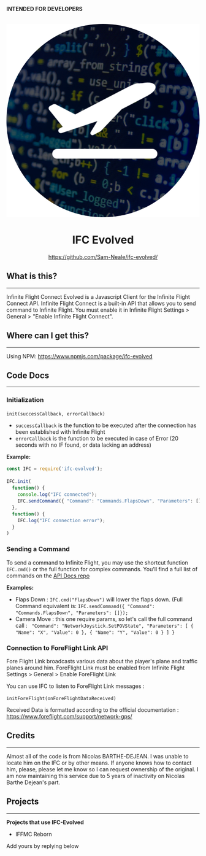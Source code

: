**INTENDED FOR DEVELOPERS**<br><br>

<div align="center">

![Logo|300x300, 50%](https://github.com/Sam-Neale/ifc-evolved/raw/main/media/images/ifcEvolved720.png)
<h1>IFC Evolved</h1>
<a href="https://github.com/Sam-Neale/ifc-evolved">https://github.com/Sam-Neale/ifc-evolved/</a>
</div>

<h2>What is this?</h2>
<hr>
Infinite Flight Connect Evolved is a Javascript Client for the Infinite Flight Connect API. Infinite Flight Connect is a built-in API that allows you to send command to Infinite Flight. You must enable it in Infinite Flight Settings > General > "Enable Infinite Flight Connect".

<h2>Where can I get this?</h2>
<hr>

Using NPM: https://www.npmjs.com/package/ifc-evolved
<h2>Code Docs</h2>
<hr>
<h3>Initialization</h3>

`init(successCallback, errorCallback)`

* `successCallback` is the function to be executed after the connection has been established with Infinite Flight
* `errorCallback` is the function to be executed in case of Error (20 seconds with no IF found, or data lacking an address)

**Example:** 

```js
const IFC = require('ifc-evolved');

IFC.init(
  function() {
    console.log("IFC connected");
    IFC.sendCommand({ "Command": "Commands.FlapsDown", "Parameters": []});
  },
  function() {
    IFC.log("IFC connection error");
  }
)
```

<h3>Sending a Command</h3>

To send a command to Infinite Flight, you may use the shortcut function `IFC.cmd()` or the full function for complex commands. You'll find a full list of commands on the [API Docs repo](https://github.com/flyingdevelopmentstudio/infiniteflight-api)

**Examples:**
* Flaps Down : `IFC.cmd("FlapsDown")` will lower the flaps down. (Full Command equivalent is: `IFC.sendCommand({ "Command": "Commands.FlapsDown", "Parameters": []});`
* Camera Move : this one require params, so let's call the full command call : ` "Command": "NetworkJoystick.SetPOVState", "Parameters": [ { "Name": "X", "Value": 0 }, { "Name": "Y", "Value": 0 } ] }`

<h3>Connection to ForeFlight Link API</h3>

Fore Flight Link broadcasts various data about the player's plane and traffic planes around him. ForeFlight Link must be enabled from Infinite Flight Settings > General > Enable ForeFlight Link

You can use IFC to listen to ForeFlight Link messages : 

`initForeFlight(onForeFlightDataReceived)`

Received Data is formatted according to the official documentation : https://www.foreflight.com/support/network-gps/


<h2>Credits</h2>
<hr>
Almost all of the code is from Nicolas BARTHE-DEJEAN. I was unable to locate him on the IFC or by other means. If anyone knows how to contact him, please, please let me know so I can request ownership of the original. I am now maintaining this service due to 5 years of inactivity on Nicolas Barthe Dejean's part.


<h2>Projects</h2>
<hr>

**Projects that use IFC-Evolved**
* IFFMC Reborn
<p>Add yours by replying below</p>
